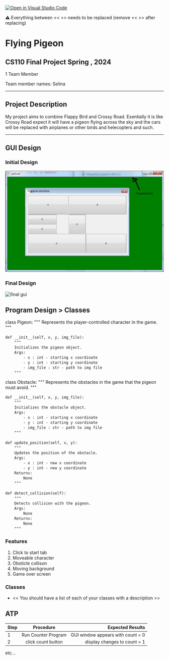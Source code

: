 [![Open in Visual Studio Code](https://classroom.github.com/assets/open-in-vscode-718a45dd9cf7e7f842a935f5ebbe5719a5e09af4491e668f4dbf3b35d5cca122.svg)](https://classroom.github.com/online_ide?assignment_repo_id=14592674&assignment_repo_type=AssignmentRepo)

:warning: Everything between << >> needs to be replaced (remove << >> after replacing)

# Flying Pigeon
## CS110 Final Project  Spring , 2024

1 Team Member

Team member names: Selina

***

## Project Description

My project aims to combine Flappy Bird and Crossy Road. Esentially it is like Crossy Road expect it will have a pigeon flying across the sky and the cars will be replaced with airplanes or other birds and helecopters and such.

***    

## GUI Design

### Initial Design

![initial gui](assets/gui.jpg)

### Final Design

![final gui](assets/finalgui.jpg)

## Program Design > Classes

class Pigeon:
    """
    Represents the player-controlled character in the game.
    """

    def __init__(self, x, y, img_file):
        """
        Initializes the pigeon object.
        Args:
            - x : int - starting x coordinate
            - y : int - starting y coordinate
            - img_file : str - path to img file
        """

class Obstacle:
    """
    Represents the obstacles in the game that the pigeon must avoid.
    """

    def __init__(self, x, y, img_file):
        """
        Initializes the obstacle object.
        Args:
            - x : int - starting x coordinate
            - y : int - starting y coordinate
            - img_file : str - path to img file
        """

    def update_position(self, x, y):
        """
        Updates the position of the obstacle.
        Args:
            - x : int - new x coordinate
            - y : int - new y coordinate
        Returns:
            None
        """

    def detect_collision(self):
        """
        Detects collision with the pigeon.
        Args:
            None
        Returns:
            None
        """

### Features

1. Click to start tab
2. Moveable character
3. Obsticle collison
4. Moving background
5. Game over screen

### Classes

- << You should have a list of each of your classes with a description >>

## ATP

| Step                 |Procedure             |Expected Results                   |
|----------------------|:--------------------:|----------------------------------:|
|  1                   | Run Counter Program  |GUI window appears with count = 0  |
|  2                   | click count button   | display changes to count = 1      |
etc...
